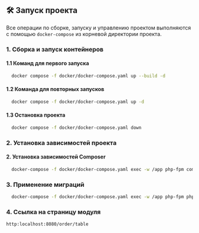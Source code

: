 ## 🛠️ Запуск проекта

Все операции по сборке, запуску и управлению проектом выполняются с помощью `docker-compose` из корневой директории проекта.



### 1. Сборка и запуск контейнеров

#### 1.1 Команд для первого запуска

```bash
  docker compose -f docker/docker-compose.yaml up --build -d
```

#### 1.2 Команда для повторных запусков
```bash
  docker compose -f docker/docker-compose.yaml up -d
```

#### 1.3 Остановка проекта
```bash
  docker compose -f docker/docker-compose.yaml down
```



### 2. Установка зависимостей проекта

#### 2. Установка зависимостей Composer
```bash
  docker-compose -f docker/docker-compose.yaml exec -w /app php-fpm composer install
```


### 3. Применение миграций

```bash
  docker-compose -f docker/docker-compose.yaml exec -w /app php-fpm php yii migrate
```



### 4. Ссылка на страницу модуля
```
http:localhost:8080/order/table
```